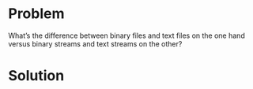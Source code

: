 # Problem
What’s the difference between binary files and text files on the one hand versus binary streams and text streams on the other?
# Solution
